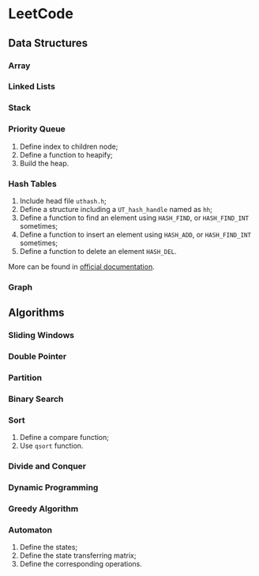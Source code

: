 # LeetCode

## Data Structures

### Array

### Linked Lists

### Stack

### Priority Queue

1. Define index to children node;
2. Define a function to heapify;
3. Build the heap.

### Hash Tables

1. Include head file `uthash.h`;
2. Define a structure including a `UT_hash_handle` named as `hh`;
3. Define a function to find an element using `HASH_FIND`, or `HASH_FIND_INT` sometimes;
4. Define a function to insert an element using `HASH_ADD`, or `HASH_FIND_INT` sometimes;
5. Define a function to delete an element `HASH_DEL`.

More can be found in  [official documentation](https://troydhanson.github.io/uthash/).

### Graph

## Algorithms

### Sliding Windows

### Double Pointer

### Partition

### Binary Search

### Sort

1. Define a compare function;
2. Use `qsort` function.

### Divide and Conquer

### Dynamic Programming

### Greedy Algorithm

### Automaton

1. Define the states;
2. Define the state transferring matrix;
3. Define the corresponding operations.
